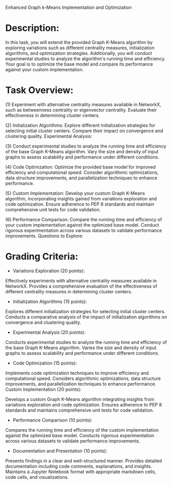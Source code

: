 Enhanced Graph k-Means Implementation and Optimization
# Description:
In this task, you will extend the provided Graph K-Means algorithm by exploring variations such as different centrality measures, initialization algorithms, and optimization strategies. Additionally, you will conduct experimental studies to analyze the algorithm's running time and efficiency. Your goal is to optimize the base model and compare its performance against your custom implementation.




# Task Overview:

(1) Experiment with alternative centrality measures available in NetworkX, such as betweenness centrality or eigenvector centrality. Evaluate their effectiveness in determining cluster centers.


(2) Initialization Algorithms: Explore different initialization strategies for selecting initial cluster centers. Compare their impact on convergence and clustering quality.
Experimental Analysis:


(3) Conduct experimental studies to analyze the running time and efficiency of the base Graph K-Means algorithm. Vary the size and density of input graphs to assess scalability and performance under different conditions.


(4) Code Optimization: Optimize the provided base model for improved efficiency and computational speed. Consider algorithmic optimizations, data structure improvements, and parallelization techniques to enhance performance.


(5) Custom Implementation: Develop your custom Graph K-Means algorithm, incorporating insights gained from variations exploration and code optimization. Ensure adherence to PEP 8 standards and maintain comprehensive unit tests for code validation.


(6) Performance Comparison: Compare the running time and efficiency of your custom implementation against the optimized base model. Conduct rigorous experimentation across various datasets to validate performance improvements.
Questions to Explore:



#  Grading Criteria:
* Variations Exploration (20 points):

Effectively experiments with alternative centrality measures available in NetworkX.
Provides a comprehensive evaluation of the effectiveness of different centrality measures in determining cluster centers.


* Initialization Algorithms (15 points):

Explores different initialization strategies for selecting initial cluster centers.
Conducts a comparative analysis of the impact of initialization algorithms on convergence and clustering quality.

* Experimental Analysis (20 points):

Conducts experimental studies to analyze the running time and efficiency of the base Graph K-Means algorithm.
Varies the size and density of input graphs to assess scalability and performance under different conditions.


* Code Optimization (15 points):

Implements code optimization techniques to improve efficiency and computational speed.
Considers algorithmic optimizations, data structure improvements, and parallelization techniques to enhance performance.
Custom Implementation (20 points):

Develops a custom Graph K-Means algorithm integrating insights from variations exploration and code optimization.
Ensures adherence to PEP 8 standards and maintains comprehensive unit tests for code validation.


* Performance Comparison (10 points):

Compares the running time and efficiency of the custom implementation against the optimized base model.
Conducts rigorous experimentation across various datasets to validate performance improvements.


* Documentation and Presentation (10 points):

Presents findings in a clear and well-structured manner.
Provides detailed documentation including code comments, explanations, and insights.
Maintains a Jupyter Notebook format with appropriate markdown cells, code cells, and visualizations.

